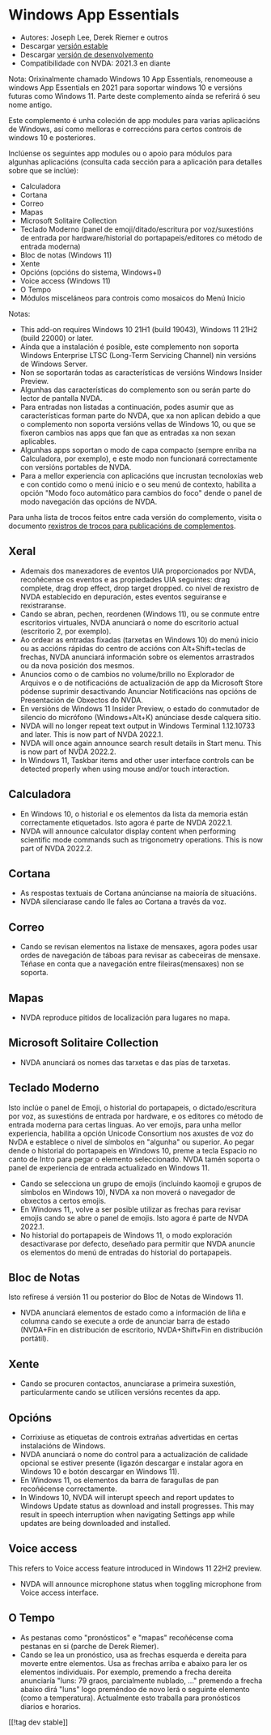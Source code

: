 # Windows App Essentials #

* Autores: Joseph Lee, Derek Riemer e outros
* Descargar [versión estable][1]
* Descargar [versión de desenvolvemento][2]
* Compatibilidade con NVDA: 2021.3 en diante

Nota: Orixinalmente chamado Windows 10 App Essentials, renomeouse a windows
App Essentials en 2021 para soportar windows 10 e versións futuras como
Windows 11. Parte deste complemento aínda se referirá ó seu nome antigo.

Este complemento é unha coleción de app modules para varias aplicacións de
Windows, así como melloras e correccións para certos controis de windows 10
e posteriores.

Inclúense os seguintes app modules ou o apoio para módulos para algunhas
aplicacións (consulta cada sección para a aplicación para detalles sobre que
se inclúe):

* Calculadora
* Cortana
* Correo
* Mapas
* Microsoft Solitaire Collection
* Teclado Moderno (panel de emoji/ditado/escritura por voz/suxestións de
  entrada por hardware/historial do portapapeis/editores co método de
  entrada moderna)
* Bloc de notas (Windows 11)
* Xente
* Opcións (opcións do sistema, Windows+I)
* Voice access (Windows 11)
* O Tempo
* Módulos misceláneos para controis como mosaicos do Menú Inicio

Notas:

* This add-on requires Windows 10 21H1 (build 19043), Windows 11 21H2 (build
  22000) or later.
* Aínda que a instalación é posible, este complemento non soporta Windows
  Enterprise LTSC (Long-Term Servicing Channel) nin versións de Windows
  Server.
* Non se soportarán todas as características de versións Windows Insider
  Preview.
* Algunhas das características do complemento son ou serán parte do lector
  de pantalla NVDA.
* Para entradas non listadas a continuación, podes asumir que as
  características forman parte do NVDA, que xa non aplican debido a que o
  complemento non soporta versións vellas de Windows 10, ou que se fixeron
  cambios nas apps que fan que as entradas xa non sexan aplicables.
* Algunhas apps soportan o modo de capa compacto (sempre enriba na
  Calculadora, por exemplo), e este modo non funcionará correctamente con
  versións portables de NVDA.
* Para a mellor experiencia con aplicacións que incrustan tecnoloxías web e
  con contido como o menú inicio e o seu menú de contexto, habilita a opción
  "Modo foco automático para cambios do foco" dende o panel de modo
  navegación das opcións de NVDA.

Para unha lista de trocos feitos entre cada versión do complemento, visita o
documento [rexistros de trocos para publicacións de complementos][3].

## Xeral

* Ademais dos manexadores de eventos UIA proporcionados por NVDA,
  recoñécense os eventos e as propiedades UIA seguintes: drag complete, drag
  drop effect, drop target dropped. co nivel de rexistro de NVDA establecido
  en depuración, estes eventos seguiranse e rexistraranse.
* Cando se abran, pechen, reordenen (Windows 11), ou se conmute entre
  escritorios virtuales, NVDA anunciará o nome do escritorio actual
  (escritorio 2, por exemplo).
* Ao ordear as entradas fixadas (tarxetas en Windows 10) do menú inicio ou
  as accións rápidas do centro de accións con Alt+Shift+teclas de frechas,
  NVDA anunciará información sobre os elementos arrastrados ou da nova
  posición dos mesmos.
* Anuncios como o de cambios no volume/brillo no Explorador de Arquivos e o
  de notificacións de actualización de app da Microsoft Store pódense
  suprimir desactivando Anunciar Notificacións nas opcións de Presentación
  de Obxectos do NVDA.
* En versións de Windows 11 Insider Preview, o estado do conmutador de
  silencio do micrófono (Windows+Alt+K) anúnciase desde calquera sitio.
* NVDA will no longer repeat text output in Windows Terminal 1.12.10733 and
  later. This is now part of NVDA 2022.1.
* NVDA will once again announce search result details in Start menu. This is
  now part of NVDA 2022.2.
* In Windows 11, Taskbar items and other user interface controls can be
  detected properly when using mouse and/or touch interaction.

## Calculadora

* En Windows 10, o historial e os elementos da lista da memoria están
  correctamente etiquetados. Isto agora é parte de NVDA 2022.1.
* NVDA will announce calculator display content when performing scientific
  mode commands such as trigonometry operations. This is now part of NVDA
  2022.2.

## Cortana

* As respostas textuais de Cortana anúncianse na maioría de situacións.
* NVDA silenciarase cando lle fales ao Cortana a través da voz.

## Correo

* Cando se revisan elementos na listaxe de mensaxes, agora podes usar ordes
  de navegación de táboas para revisar as cabeceiras de mensaxe. Téñase en
  conta que a navegación entre fileiras(mensaxes) non se soporta.

## Mapas

* NVDA reproduce pitidos de localización para lugares no mapa.

## Microsoft Solitaire Collection

* NVDA anunciará os nomes das tarxetas e das pías de tarxetas.

## Teclado Moderno

Isto inclúe o panel de Emoji, o historial do portapapeis, o
dictado/escritura por voz, as suxestións de entrada por hardware, e os
editores co método de entrada moderna para certas linguas. Ao ver emojis,
para unha mellor experiencia, habilita a opción Unicode Consortium nos
axustes de voz do NvDA e establece o nivel de símbolos en "algunha" ou
superior. Ao pegar dende o historial do portapapeis en Windows 10, preme a
tecla Espacio no canto de Intro para pegar o elemento seleccionado. NVDA
tamén soporta o panel de experiencia de entrada actualizado en Windows 11.

* Cando se selecciona un grupo de emojis (incluindo kaomoji e grupos de
  símbolos en Windows 10), NVDA xa non moverá o navegador de obxectos a
  certos emojis.
* En Windows 11,, volve a ser posible utilizar as frechas para revisar
  emojis cando se abre o panel de emojis. Isto agora é parte de NVDA 2022.1.
* No historial do portapapeis de Windows 11, o modo exploración
  desactivarase por defecto, deseñado para permitir que NVDA anuncie os
  elementos do menú de entradas do historial do portapapeis.

## Bloc de Notas

Isto refírese á versión 11 ou posterior do Bloc de Notas de Windows 11.

* NVDA anunciará elementos de estado como a información de liña e columna
  cando se execute a orde de anunciar barra de estado (NVDA+Fin en
  distribución de escritorio, NVDA+Shift+Fin en distribución portátil).

## Xente

* Cando se procuren contactos, anunciarase a primeira suxestión,
  particularmente cando se utilicen versións recentes da app.

## Opcións

* Corrixiuse as etiquetas de controis extrañas advertidas en certas
  instalacións de Windows.
* NVDA anunciará o nome do control para a actualización de calidade opcional
  se estiver presente (ligazón descargar e instalar agora en Windows 10 e
  botón descargar en Windows 11).
* En Windows 11, os elementos da barra de faragullas de pan recoñécense
  correctamente.
* In Windows 10, NVDA will interupt speech and report updates to Windows
  Update status as download and install progresses. This may result in
  speech interruption when navigating Settings app while updates are being
  downloaded and installed.

## Voice access

This refers to Voice access feature introduced in Windows 11 22H2 preview.

* NVDA will announce microphone status when toggling microphone from Voice
  access interface.

## O Tempo

* As pestanas como "pronósticos" e "mapas" recoñécense coma pestanas en si
  (parche de Derek Riemer).
* Cando se lea un pronóstico, usa as frechas esquerda e dereita para moverte
  entre elementos. Usa as frechas arriba e abaixo para ler os elementos
  individuais. Por exemplo, premendo a frecha dereita anunciaría "luns: 79
  graos, parcialmente nublado, ..." premendo a frecha abaixo dirá "luns"
  logo preméndoo de novo lerá o seguinte elemento (como a
  temperatura). Actualmente esto traballa para pronósticos diarios e
  horarios.

[[!tag dev stable]]

[1]: https://addons.nvda-project.org/files/get.php?file=w10

[2]: https://addons.nvda-project.org/files/get.php?file=w10-dev

[3]: https://github.com/josephsl/wintenapps/wiki/w10changelog
